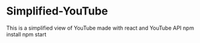 # Simplified-YouTube
This is a simplified view of YouTube made with react and YouTube API
npm install
npm start
